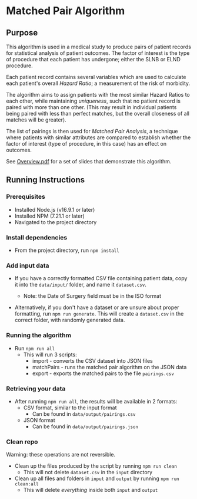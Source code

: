 # Matched Pair Algorithm

## Purpose

This algorithm is used in a medical study to produce pairs of patient records for statistical analysis of patient outcomes.
The factor of interest is the type of procedure that each patient has undergone; either the SLNB or ELND procedure.

Each patient record contains several variables which are used to calculate each patient's overall _Hazard Ratio_; a measurement of the risk of morbidity.

The algorithm aims to assign patients with the most similar Hazard Ratios to each other, while maintaining _uniqueness_, such that no patient record is paired with more than one other.
(This may result in individual patients being paired with less than perfect matches, but the overall closeness of all matches will be greater).

The list of pairings is then used for _Matched Pair Analysis_, a technique where patients with similar attributes are compared to establish whether the factor of interest (type of procedure, in this case) has an effect on outcomes.

See [Overview.pdf](https://github.com/Scomcn/matched-pair-algo/blob/master/Overview.pdf) for a set of slides that demonstrate this algorithm.

## Running Instructions

### Prerequisites

- Installed Node.js (v16.9.1 or later)
- Installed NPM (7.21.1 or later)
- Navigated to the project directory

### Install dependencies

- From the project directory, run
  `npm install`

### Add input data

- If you have a correctly formatted CSV file containing patient data, copy it into the `data/input/` folder, and name it `dataset.csv`.

  - Note: the Date of Surgery field must be in the ISO format

- Alternatively, if you don't have a dataset or are unsure about proper formatting, run `npm run generate`. This will create a `dataset.csv` in the correct folder, with randomly generated data.

### Running the algorithm

- Run `npm run all`
  - This will run 3 scripts:
    - import - converts the CSV dataset into JSON files
    - matchPairs - runs the matched pair algorithm on the JSON data
    - export - exports the matched pairs to the file `pairings.csv`

### Retrieving your data

- After running `npm run all`, the results will be available in 2 formats:
  - CSV format, similar to the input format
    - Can be found in `data/output/pairings.csv`
  - JSON format
    - Can be found in `data/output/pairings.json`

### Clean repo

Warning: these operations are not reversible.

- Clean up the files produced by the script by running `npm run clean`
  - This will not delete `dataset.csv` in the `input` directory
- Clean up all files and folders in `input` and `output` by running `npm run clean:all`
  - This will delete _everything_ inside both `input` and `output`
